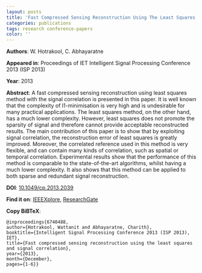 ```yaml
---
layout: posts
title: 'Fast Compressed Sensing Reconstruction Using The Least Squares and Signal Correlation'
categories: publications
tags: research conference-papers
color: ''
---
```


**Authors**: W. Hotrakool, C. Abhayaratne

**Appeared in**: Proceedings of IET Intelligent Signal Processing Conference 2013 (ISP 2013)

**Year**: 2013

**Abstract**: A fast compressed sensing reconstruction using least squares method with the signal correlation is presented in this paper. It is well known that the complexity of l1-minimisation is very high and is undesirable for many practical applications. The least squares method, on the other hand, has a much lower complexity. However, least squares does not promote the sparsity of signal and therefore cannot provide acceptable reconstructed results. The main contribution of this paper is to show that by exploiting signal correlation, the reconstruction error of least squares is greatly improved. Moreover, the correlated reference used in this method is very flexible, and can contain many kinds of correlation, such as spatial or temporal correlation. Experimental results show that the performance of this method is comparable to the state-of-the-art algorithms, whilst having a much lower complexity. It also shows that this method can be applied to both sparse and redundant signal reconstruction.

**DOI**: [10.1049/cp.2013.2039](http://dx.doi.org/10.1049/cp.2013.2039)

**Find it on**: [IEEEXplore](http://ieeexplore.ieee.org/xpl/articleDetails.jsp?tp=&arnumber=6740488), [ResearchGate](https://www.researchgate.net/publication/262565881_Fast_compressed_sensing_reconstruction_using_the_least_squares_and_signal_correlation)

**Copy BiBTeX**:

```
@inproceedings{6740488,
author={Hotrakool, Wattanit and Abhayaratne, Charith},
booktitle={Intelligent Signal Processing Conference 2013 (ISP 2013), IET},
title={Fast compressed sensing reconstruction using the least squares and signal correlation},
year={2013},
month={December},
pages={1-6}}
```
